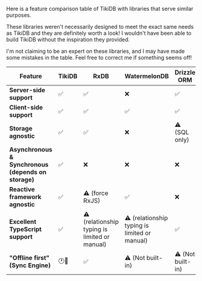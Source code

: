 Here is a feature comparison table of TikiDB with libraries that serve similar purposes.

These libraries weren't necessarily designed to meet the exact same needs as TikiDB and they are definitely worth a look! I wouldn't have been able to build TikiDB without the inspiration they provided.

I'm not claiming to be an expert on these libraries, and I may have made some mistakes in the table. Feel free to correct me if something seems off!

| Feature                                             | **TikiDB** | **RxDB**                                      | **WatermelonDB**                              | **Drizzle ORM**   | **Pinia ORM**      |
| --------------------------------------------------- | ---------- | --------------------------------------------- | --------------------------------------------- | ----------------- | ------------------ |
| **Server-side support**                             | ✅         | ✅                                            | ❌                                            | ✅                | ❌                 |
| **Client-side support**                             | ✅         | ✅                                            | ✅                                            | ✅                | ✅                 |
| **Storage agnostic**                                | ✅         | ✅                                            | ❌                                            | ⚠️ (SQL only)     | ❌                 |
| **Asynchronous & Synchronous (depends on storage)** | ✅         | ❌                                            | ❌                                            | ❌                | ❌                 |
| **Reactive framework agnostic**                     | ✅         | ⚠️ (force RxJS)                               | ✅                                            | ❌                | ❌                 |
| **Excellent TypeScript support**                    | ✅         | ⚠️ (relationship typing is limited or manual) | ⚠️ (relationship typing is limited or manual) | ✅                | ❌ (manual typing) |
| **"Offline first" (Sync Engine)**                   | 🕐🚧       | ✅                                            | ⚠️ (Not built-in)                             | ⚠️ (Not built-in) | ⚠️ (Not built-in)  |
